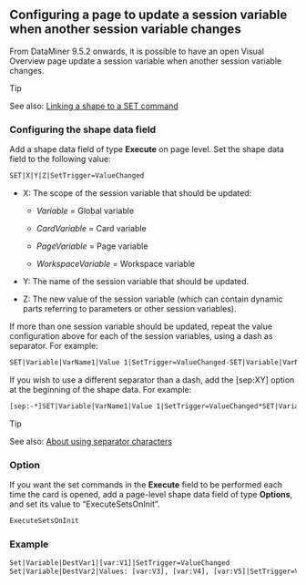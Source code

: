 ## Configuring a page to update a session variable when another session variable changes

From DataMiner 9.5.2 onwards, it is possible to have an open Visual Overview page update a session variable when another session variable changes.

> [!TIP]
> See also:
> [Linking a shape to a SET command](Linking_a_shape_to_a_SET_command.md)

### Configuring the shape data field

Add a shape data field of type **Execute** on page level. Set the shape data field to the following value:

```txt
SET|X|Y|Z|SetTrigger=ValueChanged
```

- X: The scope of the session variable that should be updated:

    - *Variable* = Global variable

    - *CardVariable* = Card variable

    - *PageVariable* = Page variable

    - *WorkspaceVariable* = Workspace variable

- Y: The name of the session variable that should be updated.

- Z: The new value of the session variable (which can contain dynamic parts referring to parameters or other session variables).

If more than one session variable should be updated, repeat the value configuration above for each of the session variables, using a dash as separator. For example:

```txt
SET|Variable|VarName1|Value 1|SetTrigger=ValueChanged-SET|Variable|VarName2|Value 2|SetTrigger=ValueChanged-...-SET|Variable|VarNameX|Value X|SetTrigger=ValueChanged
```

If you wish to use a different separator than a dash, add the \[sep:XY\] option at the beginning of the shape data. For example:

```txt
[sep:-*]SET|Variable|VarName1|Value 1|SetTrigger=ValueChanged*SET|Variable|VarName2|Value 2|SetTrigger=ValueChanged*...*SET|Variable|VarNameX|Value X|SetTrigger=ValueChanged
```

> [!TIP]
> See also:
> [About using separator characters](Linking_a_shape_to_a_SET_command.md#about-using-separator-characters)

### Option

If you want the set commands in the **Execute** field to be performed each time the card is opened, add a page-level shape data field of type **Options**, and set its value to “ExecuteSetsOnInit”.

```txt
ExecuteSetsOnInit
```

### Example

```txt
Set|Variable|DestVar1|[var:V1]|SetTrigger=ValueChanged                                
Set|Variable|DestVar2|Values: [var:V3], [var:V4], [var:V5]|SetTrigger=ValueChanged
```
